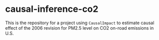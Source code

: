 # causal-inference-co2

This is the repository for a project using `CausalImpact` to estimate causal effect of the 2006 revision for PM2.5 level on CO2 on-road emissions in U.S.
